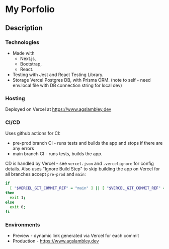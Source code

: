 # My Porfolio

## Description

### Technologies
- Made with
  - Next.js,
  - Bootstrap,
  - React.
- Testing with Jest and React Testing Library.
- Storage Vercel Postgres DB, with Prisma ORM. (note to self - need env.local file with DB connection string for local dev)

### Hosting
Deployed on Vercel at https://www.agslambley.dev

### CI/CD
Uses github actions for CI:
- pre-prod branch CI - runs tests and builds the app and stops if there are any errors
- main branch CI - runs tests, builds the app.

CD is handled by Vercel - see `vercel.json` and `.vercelignore` for config details. Also uses "Ignore Build Step" to skip building the app on Vercel for all branches accept `pre-prod` and `main`:

```bash
if
  [ "$VERCEL_GIT_COMMIT_REF" = "main" ] || [ "$VERCEL_GIT_COMMIT_REF" = "pre-prod" ];
then
  exit 1;
else
  exit 0;
fi
```
### Environments
- Preview - dynamic link generated via Vercel for each commit
- Production - https://www.agslambley.dev
